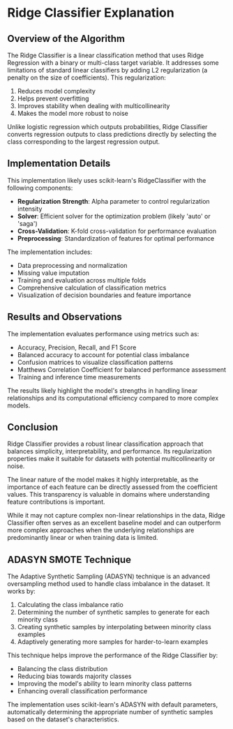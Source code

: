 # Ridge Classifier Explanation

## Overview of the Algorithm

The Ridge Classifier is a linear classification method that uses Ridge Regression with a binary or multi-class target variable. It addresses some limitations of standard linear classifiers by adding L2 regularization (a penalty on the size of coefficients). This regularization:

1. Reduces model complexity
2. Helps prevent overfitting
3. Improves stability when dealing with multicollinearity
4. Makes the model more robust to noise

Unlike logistic regression which outputs probabilities, Ridge Classifier converts regression outputs to class predictions directly by selecting the class corresponding to the largest regression output.

## Implementation Details

This implementation likely uses scikit-learn's RidgeClassifier with the following components:

- **Regularization Strength**: Alpha parameter to control regularization intensity
- **Solver**: Efficient solver for the optimization problem (likely 'auto' or 'saga')
- **Cross-Validation**: K-fold cross-validation for performance evaluation
- **Preprocessing**: Standardization of features for optimal performance

The implementation includes:
- Data preprocessing and normalization
- Missing value imputation
- Training and evaluation across multiple folds
- Comprehensive calculation of classification metrics
- Visualization of decision boundaries and feature importance

## Results and Observations

The implementation evaluates performance using metrics such as:
- Accuracy, Precision, Recall, and F1 Score
- Balanced accuracy to account for potential class imbalance
- Confusion matrices to visualize classification patterns
- Matthews Correlation Coefficient for balanced performance assessment
- Training and inference time measurements

The results likely highlight the model's strengths in handling linear relationships and its computational efficiency compared to more complex models.

## Conclusion

Ridge Classifier provides a robust linear classification approach that balances simplicity, interpretability, and performance. Its regularization properties make it suitable for datasets with potential multicollinearity or noise.

The linear nature of the model makes it highly interpretable, as the importance of each feature can be directly assessed from the coefficient values. This transparency is valuable in domains where understanding feature contributions is important.

While it may not capture complex non-linear relationships in the data, Ridge Classifier often serves as an excellent baseline model and can outperform more complex approaches when the underlying relationships are predominantly linear or when training data is limited.

## ADASYN SMOTE Technique

The Adaptive Synthetic Sampling (ADASYN) technique is an advanced oversampling method used to handle class imbalance in the dataset. It works by:

1. Calculating the class imbalance ratio
2. Determining the number of synthetic samples to generate for each minority class
3. Creating synthetic samples by interpolating between minority class examples
4. Adaptively generating more samples for harder-to-learn examples

This technique helps improve the performance of the Ridge Classifier by:
- Balancing the class distribution
- Reducing bias towards majority classes
- Improving the model's ability to learn minority class patterns
- Enhancing overall classification performance

The implementation uses scikit-learn's ADASYN with default parameters, automatically determining the appropriate number of synthetic samples based on the dataset's characteristics. 